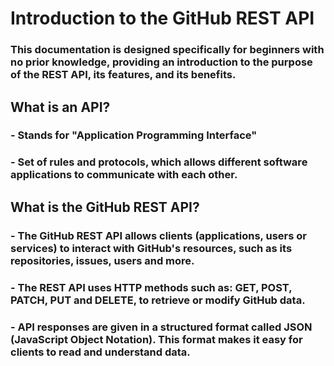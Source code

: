 # Introduction to the GitHub REST API

### This documentation is designed specifically for beginners with no prior knowledge, providing an introduction to the purpose of the REST API, its features, and its benefits.

 

## What is an API?

### - Stands for "Application Programming Interface"

### - Set of rules and protocols, which allows different software applications to communicate with each other.


## What is the GitHub REST API?

### - The GitHub REST API allows clients (applications, users or services) to interact with GitHub's resources, such as its repositories, issues, users and more.

### - The REST API uses HTTP methods such as: **GET**, **POST**, **PATCH**, **PUT** and **DELETE**, to retrieve or modify GitHub data.

### - API responses are given in a structured format called JSON (JavaScript Object Notation). This format makes it easy for clients to read and understand data.

